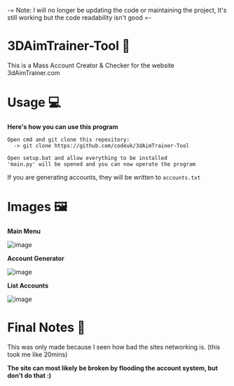 -= Note: I will no longer be updating the code or maintaining the project, It's still working but the code readability isn't good =-

# 3DAimTrainer-Tool 🎯
This is a Mass Account Creator & Checker for the website 3dAimTrainer.com

# Usage 💻
**Here's how you can use this program**

    Open cmd and git clone this repository:
      -> git clone https://github.com/codeuk/3dAimTrainer-Tool
    
    Open setup.bat and allow everything to be installed
    'main.py' will be opened and you can now operate the program

If you are generating accounts, they will be written to `accounts.txt`

# Images 🖼
**Main Menu**

![image](https://user-images.githubusercontent.com/75194878/167265704-a59b541b-553b-409f-a498-783a0fbf9567.png)

**Account Generator**

![image](https://user-images.githubusercontent.com/75194878/167265761-186bd5f0-3612-4aea-9846-93086d3d2ba2.png)

**List Accounts**

![image](https://user-images.githubusercontent.com/75194878/167265886-e91d7a82-fe3b-4cd8-9674-9fbdfb85d146.png)

# Final Notes 📝
This was only made because I seen how bad the sites networking is. (this took me like 20mins)

**The site can most likely be broken by flooding the account system, but don't do that :)**
